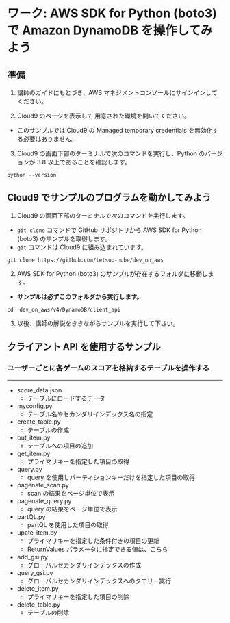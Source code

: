 # ワーク: AWS SDK for Python (boto3) で Amazon DynamoDB を操作してみよう

## 準備

1. 講師のガイドにもとづき、AWS マネジメントコンソールにサインインしてください。

2. Cloud9 のページを表示して 用意された環境を開いてください。
  - このサンプルでは Cloud9 の Managed temporary credentials を無効化する必要はありません。

3. Cloud9 の画面下部のターミナルで次のコマンドを実行し、Python のバージョンが 3.8 以上であることを確認します。
  
  ```
  python --version
  ```

## Cloud9 でサンプルのプログラムを動かしてみよう

1. Cloud9 の画面下部のターミナルで次のコマンドを実行します。
  - `git clone` コマンドで GitHub リポジトリから AWS SDK for Python (boto3) のサンプルを取得します。
  - `git` コマンドは Cloud9 に組み込まれています。
  ```
  git clone https://github.com/tetsuo-nobe/dev_on_aws
  ```

2. AWS SDK for Python (boto3) のサンプルが存在するフォルダに移動します。
  - **サンプルは必ずこのフォルダから実行します。**
  ```
  cd  dev_on_aws/v4/DynamoDB/client_api
  ```

3. 以後、講師の解説をききながらサンプルを実行して下さい。


## クライアント API を使用するサンプル

### ユーザーごとに各ゲームのスコアを格納するテーブルを操作する
---

* score_data.json
  - テーブルにロードするデータ
* myconfig.py
  - テーブル名やセカンダリインデックス名の指定
* create_table.py
  - テーブルの作成
* put_item.py
  - テーブルへの項目の追加
* get_item.py
  - プライマリキーを指定した項目の取得
* query.py
  - query を使用しパーティションキーだけを指定した項目の取得
* pagenate_scan.py
  - scan の結果をページ単位で表示
* pagenate_query.py
  - query の結果をページ単位で表示
* partQL.py
  - partQL を使用した項目の取得
* upate_item.py
  - プライマリキーを指定した条件付きの項目の更新
  - ReturnValues パラメータに指定できる値は、[こちら](https://boto3.amazonaws.com/v1/documentation/api/latest/reference/services/dynamodb/client/update_item.html)
* add_gsi.py
  - グローバルセカンダリインデックスの作成
* query_gsi.py
  - グローバルセカンダリインデックスへのクエリー実行
* delete_item.py
  - プライマリキーを指定した項目の削除  
* delete_table.py
  - テーブルの削除





